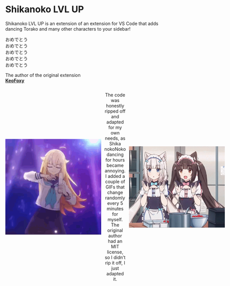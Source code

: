 # Shikanoko LVL UP

Shikanoko LVL UP is an extension of an extension for VS Code that adds dancing Torako and many other characters to your sidebar!

おめでとう  
おめでとう  
おめでとう  
おめでとう  
おめでとう  

The author of the original extension  
[**KeoFoxy**](https://github.com/KeoFoxy)

<div align="center">

  <div align="center" style="display: flex; justify-content: space-evenly; align-items: center; width: 100%;">

 <img width="300px" src="https://github.com/KeoFoxy/shikanoko-nokonoko-koshitantan/raw/HEAD/assets/shikanoko.gif">
<div style="max-width: 400px; text-align: center; margin: 0 10px;">
      <p>
        The code was honestly ripped off and adapted for my own needs, as Shika nokoNoko dancing for hours became annoying. I added a couple of GIFs that change randomly every 5 minutes for myself. The original author had an MIT license, so I didn’t rip it off, I just adapted it.
      </p>
    </div>
  
<img width="300px" src="https://github.com/LavaExcess/Shikanoko-LVL-UP/raw/58f641d9a2d6089643d0ddab55ef115014d3a229/assets/uwu30.gif">
  </div>
</div>
